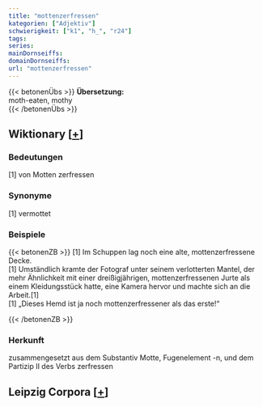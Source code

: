 ```yaml
---
title: "mottenzerfressen"
kategorien: ["Adjektiv"]
schwierigkeit: ["k1", "h_", "r24"]
tags:
series:
mainDornseiffs:
domainDornseiffs:
url: "mottenzerfressen"
---
```


{{< betonenÜbs >}}
**Übersetzung:**  
moth-eaten, mothy  
{{< /betonenÜbs >}}

## Wiktionary [[+](https://de.wiktionary.org/wiki/mottenzerfressen)]

### Bedeutungen
[1] von Motten zerfressen  

### Synonyme
[1] vermottet  

### Beispiele
{{< betonenZB >}}
[1] Im Schuppen lag noch eine alte, mottenzerfressene Decke.  
[1] Umständlich kramte der Fotograf unter seinem verlotterten Mantel, der mehr Ähnlichkeit mit einer dreißigjährigen, mottenzerfressenen Jurte als einem Kleidungsstück hatte, eine Kamera hervor und machte sich an die Arbeit.[1]  
[1] „Dieses Hemd ist ja noch mottenzerfressener als das erste!“  

{{< /betonenZB >}}
### Herkunft
zusammengesetzt aus dem Substantiv Motte, Fugenelement -n, und dem Partizip II des Verbs zerfressen  


## Leipzig Corpora [[+](https://corpora.uni-leipzig.de/en/res?word=mottenzerfressen&corpusId=deu_newscrawl-public_2018)]


